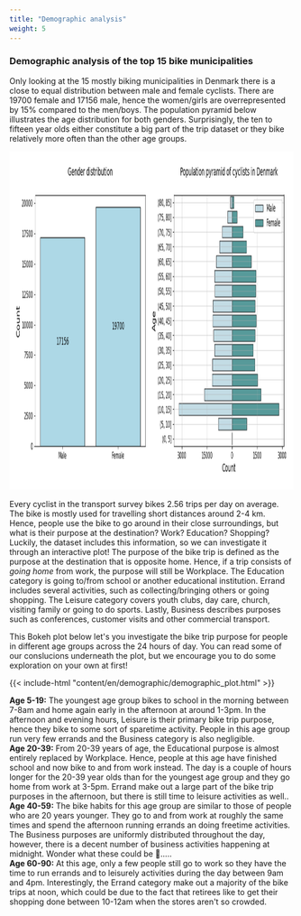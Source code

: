 ```yaml
---
title: "Demographic analysis"
weight: 5
---
```


### Demographic analysis of the top 15 bike municipalities

Only looking at the 15 mostly biking municipalities in Denmark there is a close to equal distribution between male and female cyclists. There are 19700 female and 17156 male, hence the women/girls are overrepresented by 15% compared to the men/boys. The population pyramid below illustrates the age distribution for both genders. Surprisingly, the ten to fifteen year olds either constitute a big part of the trip dataset or they bike relatively more often than the other age groups.

<img src="gender_dist.png" width=800 height=600 />

Every cyclist in the transport survey bikes 2.56 trips per day on average. The bike is mostly used for travelling short distances around 2-4 km. Hence, people use the bike to go around in their close surroundings, but what is their purpose at the destination? Work? Education? Shopping? Luckily, the dataset includes this information, so we can investigate it through an interactive plot! The purpose of the bike trip is defined as the purpose at the destination that is opposite home. Hence, if a trip consists of *going home* from work, the purpose will still be Workplace. The Education category is going to/from school or another educational institution. Errand includes several activities, such as collecting/bringing others or going shopping. The Leisure category covers youth clubs, day care, church, visiting family or going to do sports. Lastly, Business describes purposes such as conferences, customer visits and other commercial transport.

This Bokeh plot below let's you investigate the bike trip purpose for people in different age groups across the 24 hours of day. You can read some of our conslucions underneath the plot, but we encourage you to do some exploration on your own at first!

{{< include-html "content/en/demographic/demographic_plot.html" >}}

**Age 5-19:** The youngest age group bikes to school in the morning between 7-8am and home again early in the afternoon at around 1-3pm. In the afternoon and evening hours, Leisure is their primary bike trip purpose, hence they bike to some sort of sparetime activity. People in this age group run very few errands and the Business category is also negligible.<br/>
**Age 20-39:** From 20-39 years of age, the Educational purpose is almost entirely replaced by Workplace. Hence, people at this age have finished school and now bike to and from work instead. The day is a couple of hours longer for the 20-39 year olds than for the youngest age group and they go home from work at 3-5pm. Errand make out a large part of the bike trip purposes in the afternoon, but there is still time to leisure activities as well..<br/>
**Age 40-59:** The bike habits for this age group are similar to those of people who are 20 years younger. They go to and from work at roughly the same times and spend the afternoon running errands an doing freetime activities. The Business purposes are uniformly distributed throughout the day, however, there is a decent number of business activities happening at midnight. Wonder what these could be 🤔.....<br/>
**Age 60-90:** At this age, only a few people still go to work so they have the time to run errands and to leisurely activities during the day between 9am and 4pm. Interestingly, the Errand category make out a majority of the bike trips at noon, which could be due to the fact that retirees like to get their shopping done between 10-12am when the stores aren't so crowded.
